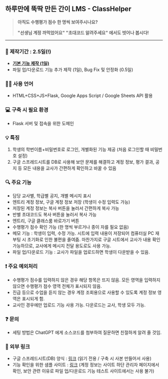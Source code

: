 ## 하루만에 뚝딱 만든 간이 LMS - ClassHelper

> **아직도 수행평가 점수 한 명씩 보여주시나요?**
> 
> **"선생님 계정 까먹었어요" "초대코드 알려주세요" 에서도 벗어나 봅시다!**

---

### 📅 제작기간 : 2.5일(!)

- **<ins>기본 기능 제작 (1일)</ins>**
- 파일 업/다운로드 기능 추가 제작 (1일), Bug Fix 및 안정화 (0.5일)

### 👨‍💻 사용 언어
- HTML+CSS+JS+Flask, Google Apps Script / Google Sheets API 활용


### 💻 구축 시 필요 환경
- Flask 서버 및 접속을 위한 도메인


### 💡 특징
1. 학생의 학번이름+비밀번호로 로그인, 개별화된 기능 제공 (처음 로그인할 때 비밀번호 설정)
2. 구글 스프레드시트를 DB로 사용해 보안 문제를 해결하고 계정 정보, 평가 결과, 공지 등 모든 내용을 교사가 간편하게 확인하고 바꿀 수 있음


### 🔍 주요 기능
- 담당 교사별, 학급별 공지, 개별 메시지 표시
- 엔트리 계정 정보, 구글 계정 정보 저장 (학생이 수정 입력도 가능)
- 저장된 계정 정보는 복사 버튼을 눌러서 간편하게 복사 가능
- 반별 초대코드도 복사 버튼을 눌러서 복사 가능
- 엔트리, 구글 클래스룸 바로가기 버튼
- 수행평가 점수 확인 가능 (한 명씩 부르거나 종이 자를 필요 없음)
- 메모 기능 : 학생이 입력, 수정 가능. 시트에 입력 내용이 저장되어 컴퓨터실 PC 재부팅 시 초기화로 인한 불편을 줄여줌. 마찬가지로 구글 시트에서 교사가 내용 확인 가능하므로, 교사에게 메시지 전달 용도로도 사용 가능.
- 파일 업/다운로드 기능 : 교사가 파일을 업로드하면 학생이 다운받을 수 있음.


### ❗️ 주요 예외처리
- 수행평가 점수를 입력하지 않은 경우 해당 항목은 뜨지 않음. 모든 영역을 입력하지 않으면 수행평가 점수 영역 전체가 표시되지 않음.
- 진급 등으로 수업을 듣지 않는 경우 계정 조회용으로 사용할 수 있도록 계정 정보 영역은 표시되게 함.
- 교사인 경우에만 업로드 기능 사용 가능. 다운로드는 교사, 학생 모두 가능.


### ❓ 문의
- 세팅 방법은 ChatGPT 에게 소스코드를 첨부하여 질문하면 친절하게 알려 줄 것임.


### 🔗 외부 링크

- 구글 스프레드시트(DB) 양식 : [링크](https://docs.google.com/spreadsheets/d/14zHWgtie9eSD8jBkaXTQbpvZwc3tFF7ukGF877n0X5Q/edit?usp=sharing) (읽기 전용 / 구축 시 사본 만들어서 사용)
- 기능 확인을 위한 샘플 사이트 : [링크](https://class.sa1t.me/) (계정 정보는 사이트 하단 관리자 페이지에서 확인, 보안 관련 이유로 파일 업/다운로드 기능 테스트 사이트에서는 사용 불가)
